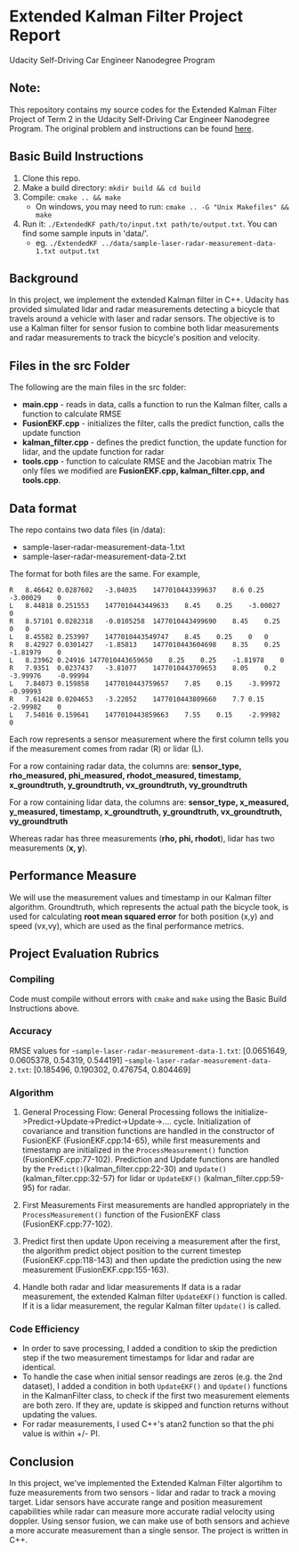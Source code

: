 # Extended Kalman Filter Project Report
Udacity Self-Driving Car Engineer Nanodegree Program

## Note:

This repository contains my source codes for the Extended Kalman Filter Project of Term 2 in the Udacity Self-Driving Car Engineer Nanodegree Program. The original problem and instructions can be found [here](https://github.com/udacity/CarND-Extended-Kalman-Filter-Project).

## Basic Build Instructions

1. Clone this repo.
2. Make a build directory: `mkdir build && cd build`
3. Compile: `cmake .. && make` 
   * On windows, you may need to run: `cmake .. -G "Unix Makefiles" && make`
4. Run it: `./ExtendedKF path/to/input.txt path/to/output.txt`. You can find
   some sample inputs in 'data/'.
    - eg. `./ExtendedKF ../data/sample-laser-radar-measurement-data-1.txt output.txt`

## Background

In this project, we implement the extended Kalman filter in C++. Udacity has provided simulated lidar and radar measurements detecting a bicycle that travels around a vehicle with laser and radar sensors. The objective is to use a Kalman filter for sensor fusion to combine both lidar measurements and radar measurements to track the bicycle's position and velocity.

## Files in the src Folder
The following are the main files in the src folder:
- **main.cpp** - reads in data, calls a function to run the Kalman filter, calls a function to calculate RMSE
- **FusionEKF.cpp** - initializes the filter, calls the predict function, calls the update function
- **kalman_filter.cpp** - defines the predict function, the update function for lidar, and the update function for radar
- **tools.cpp** - function to calculate RMSE and the Jacobian matrix
The only files we modified are **FusionEKF.cpp, kalman_filter.cpp, and tools.cpp**.

## Data format

The repo contains two data files (in /data):
- sample-laser-radar-measurement-data-1.txt
- sample-laser-radar-measurement-data-2.txt

The format for both files are the same. For example,
```
R	8.46642	0.0287602	-3.04035	1477010443399637	8.6	0.25	-3.00029	0
L	8.44818	0.251553	1477010443449633	8.45	0.25	-3.00027	0
R	8.57101	0.0282318	-0.0105258	1477010443499690	8.45	0.25	0	0
L	8.45582	0.253997	1477010443549747	8.45	0.25	0	0
R	8.42927	0.0301427	-1.85813	1477010443604698	8.35	0.25	-1.81979	0
L	8.23962	0.24916	1477010443659650	8.25	0.25	-1.81978	0
R	7.9351	0.0237437	-3.81077	1477010443709653	8.05	0.2	-3.99976	-0.99994
L	7.84073	0.159858	1477010443759657	7.85	0.15	-3.99972	-0.99993
R	7.61428	0.0204653	-3.22052	1477010443809660	7.7	0.15	-2.99982	0
L	7.54016	0.159641	1477010443859663	7.55	0.15	-2.99982	0
```

Each row represents a sensor measurement where the first column tells you if the measurement comes from radar (R) or lidar (L).

For a row containing radar data, the columns are: **sensor_type, rho_measured, phi_measured, rhodot_measured, timestamp, x_groundtruth, y_groundtruth, vx_groundtruth, vy_groundtruth**

For a row containing lidar data, the columns are: **sensor_type, x_measured, y_measured, timestamp, x_groundtruth, y_groundtruth, vx_groundtruth, vy_groundtruth**

Whereas radar has three measurements (**rho, phi, rhodot**), lidar has two measurements (**x, y**).

## Performance Measure

We will use the measurement values and timestamp in our Kalman filter algorithm. Groundtruth, which represents the actual path the bicycle took, is used for calculating **root mean squared error** for both position (x,y) and speed (vx,vy), which are used as the final performance metrics.


## Project Evaluation Rubrics

### Compiling
Code must compile without errors with `cmake` and `make` using the Basic Build Instructions above.

### Accuracy
RMSE values for 
-`sample-laser-radar-measurement-data-1.txt`: [0.0651649, 0.0605378, 0.54319, 0.544191]
-`sample-laser-radar-measurement-data-2.txt`: [0.185496, 0.190302, 0.476754, 0.804469]

### Algorithm
1. General Processing Flow:
General Processing follows the initialize->Predict->Update->Predict->Update->.... cycle. Initialization of covariance and transition functions are handled in the constructor of FusionEKF (FusionEKF.cpp:14-65), while first measurements and timestamp are initialized in the `ProcessMeasurement()` function (FusionEKF.cpp:77-102). Prediction and Update functions are handled by the `Predict()`(kalman_filter.cpp:22-30) and `Update()`(kalman_filter.cpp:32-57) for lidar or `UpdateEKF()` (kalman_filter.cpp:59-95) for radar.

2. First Measurements
First measurements are handled appropriately in the `ProcessMeasurement()` function of the FusionEKF class (FusionEKF.cpp:77-102).

3. Predict first then update
Upon receiving a measurement after the first, the algorithm predict object position to the current timestep (FusionEKF.cpp:118-143) and then update the prediction using the new measurement (FusionEKF.cpp:155-163). 

4. Handle both radar and lidar measurements
If data is a radar measurement, the extended Kalman filter `UpdateEKF()` function is called. If it is a lidar measurement, the regular Kalman filter `Update()` is called.

### Code Efficiency
- In order to save processing, I added a condition to skip the prediction step if the two measurement timestamps for lidar and radar are identical.
- To handle the case when initial sensor readings are zeros (e.g. the 2nd dataset), I added a condition in both `UpdateEKF()`  and `Update()` functions in the KalmanFilter class, to check if the first two measurement elements are both zero. If they are, update is skipped and function returns without updating the values.
- For radar measurements, I used C++'s atan2 function so that the phi value is within +/- PI. 

## Conclusion

In this project, we've implemented the Extended Kalman Filter algortihm to fuze measurements from two sensors - lidar and radar to track a moving target. Lidar sensors have accurate range and position measurement capabilities while radar can measure more accurate radial velocity using doppler. Using sensor fusion, we can make use of both sensors and achieve a more accurate measurement than a single sensor. The project is written in C++. 

